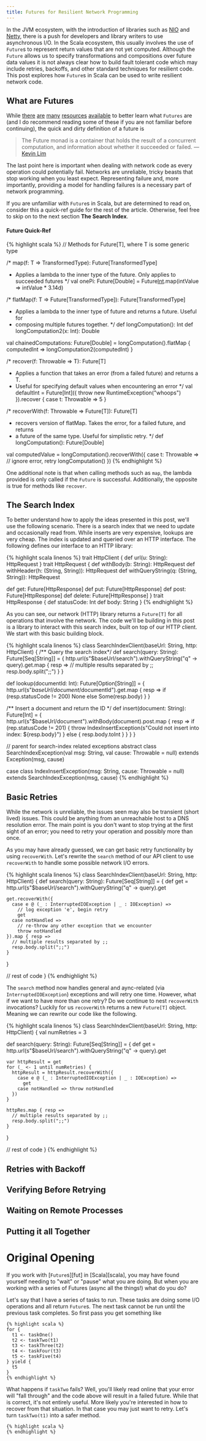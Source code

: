 ```yaml
---
title: Futures for Resilient Network Programming
---
```


<!-- Summary - Introduction to the article -->
In the JVM ecosystem, with the introduction of libraries such as [NIO][nio] and [Netty][netty],
there is a push for developers and
library writers to use asynchronous I/O. In the Scala ecosystem, this usually involves the use of
`Future`s to represent return values that are not yet computed. Although the `Future` allows us to
specify transformations and compositions over future data values it is not always clear how to build
fault tolerant code which may include retries, backoffs, and other standard techniques for resilient
code. This post explores how `Future`s in Scala can be used to write resilient network code.

## What are Futures

While [there][fut1] [are][fut2] [many][fut3] [resources][fut4] [available][fut5] to better learn
what `Futures` are (and I do recommend reading some of these if you are not familiar before continuing),
the quick and dirty definition of a future is

> The Future monad is a container that holds the result of a concurrent computation, and information about
> whether it succeeded or failed.  — [Kevin Lim][lets_talk_about_kevin]

The last point here is important when dealing with network code as every operation could potentially fail.
Networks are unreliable, tricky beasts that stop working when you least expect. Representing failure and,
more importantly, providing a model for handling failures is a necessary part of network programming.

If you are unfamiliar with `Future`s in Scala, but are determined to read on, consider this a quick-ref
guide for the rest of the article. Otherwise, feel free to skip on to the next section __The Search Index__.

#### Future Quick-Ref
{% highlight scala %}
// Methods for Future[T], where T is some generic type

/* map(f: T => TransformedType): Future[TransformedType]
 *   Applies a lambda to the inner type of the future. Only applies to succeeded futures */
val onePi: Future[Double] = Future[Int](1).map(intValue => intValue * 3.14d)

/* flatMap(f: T => Future[TransformedType]): Future[TransformedType]
 *   Applies a lambda to the inner type of future and returns a future. Useful for
 *   composing multiple futures together. */
def longComputation(): Int
def longComputation2(x: Int): Double

val chainedComputations: Future[Double] = longComputation().flatMap { computedInt =>
  longComputation2(computedInt)
}

/* recover(f: Throwable => T): Future[T]
 *    Applies a function that takes an error (from a failed future) and returns a T.
 *    Useful for specifying default values when encountering an error */
val defaultInt = Future[Int]({
    throw new RuntimeException("whoops")
  }).recover {
    case t: Throwable => 5
  }

/* recoverWith(f: Throwable => Future[T]): Future[T]
 *    recovers version of flatMap. Takes the error, for a failed future, and returns
 *    a future of the same type. Useful for simplistic retry. */
def longComputation(): Future[Double]

val computedValue = longComputation().recoverWith({ case t: Throwable =>
    // ignore error, retry
    longComputation()
  })
{% endhighlight %}

One additional note is that when calling methods such as `map`, the lambda provided is only
called if the `Future` is successful. Additionally, the opposite is true for methods like
`recover`.

## The Search Index

To better understand how to apply the ideas presented in this post, we'll use the following scenario.
There is a search index that we need to update and occasionally read from. While inserts are very expensive,
lookups are very cheap. The index is updated and queried over an HTTP interface. The following defines our
interface to an HTTP library:

{% highlight scala linenos %}
trait HttpClient {
  def url(u: String): HttpRequest
}
trait HttpRequest {
  def withBody(b: String): HttpRequest
  def withHeader(h: (String, String)): HttpRequest
  def withQueryString(q: (String, String)): HttpRequest

  def get: Future[HttpResponse]
  def put: Future[HttpResponse]
  def post: Future[HttpResponse]
  def delete: Future[HttpResponse]
}
trait HttpResponse {
  def statusCode: Int
  def body: String
}
{% endhighlight %}

As you can see, our network (HTTP) library returns a `Future[T]` for all operations that involve
the network. The code we'll be building in this post is a library to interact with this search
index, built on top of our HTTP client. We start with this basic building block.

{% highlight scala linenos %}
class SearchIndexClient(baseUrl: String, http: HttpClient) {
  /** Query the search index*/
  def search(query: String): Future[Seq[String]] = {
    http.url(s"$baseUrl/search").withQueryString("q" -> query).get.map { resp =>
      // multiple results separated by ;;
      resp.body.split(";;")
    }
  }

  def lookup(documentId: Int): Future[Option[String]] = {
    http.url(s"$baseUrl/document/$documentId").get.map { resp =>
      if (resp.statusCode != 200) None
      else Some(resp.body)
    }
  }

  /** Insert a document and return the ID */
  def insert(document: String): Future[Int] = {
    http.url(s"$baseUrl/document").withBody(document).post.map { resp =>
      if (rep.statusCode != 201) {
        throw IndexInsertException(s"Could not insert into index: ${resp.body}")
      } else {
        resp.body.toInt
      }
    }
  }
}

// parent for search-index related exceptions
abstract class SearchIndexException(val msg: String, val cause: Throwable = null)
    extends Exception(msg, cause)

case class IndexInsertException(msg: String, cause: Throwable = null)
    extends SearchIndexException(msg, cause)
{% endhighlight %}

## Basic Retries

While the network is unreliable, the issues seen may also be transient (short lived)
issues. This could be anything from an unreachable host to a DNS resolution error. The
main point is you don't want to stop trying at the first sight of an error; you need
to retry your operation and possibly more than once.

As you may have already guessed, we can get basic retry functionality by using `recoverWith`.
Let's rewrite the `search` method of our API client to use `recoverWith` to handle some possible
network I/O errors.

{% highlight scala linenos %}
class SearchIndexClient(baseUrl: String, http: HttpClient) {
  def search(query: String): Future[Seq[String]] = {
    def get = http.url(s"$baseUrl/search").withQueryString("q" -> query).get

    get.recoverWith({
      case e @ (_ : InterruptedIOException | _ : IOException) =>
        // log exception 'e', begin retry
        get
      case notHandled =>
        // re-throw any other exception that we encounter
        throw notHandled
    }).map { resp =>
      // multiple results separated by ;;
      resp.body.split(";;")
    }
  }

  // rest of code
}
{% endhighlight %}

The `search` method now handles general and aync-related (via `InterruptedIOException`) exceptions and
will retry one time. However, what if we want to have more than one retry? Do we continue to nest
`recoverWith` invocations? Luckily for us `recoverWith` returns a new `Future[T]` object. Meaning we
can rewrite our code like the following.

{% highlight scala linenos %}
class SearchIndexClient(baseUrl: String, http: HttpClient) {
  val numRetries = 3

  def search(query: String): Future[Seq[String]] = {
    def get = http.url(s"$baseUrl/search").withQueryString("q" -> query).get

    var httpResult = get
    for (_ <- 1 until numRetries) {
      httpResult = httpResult.recoverWith({
        case e @ (_ : InterruptedIOException | _ : IOException) =>
          get
        case notHandled => throw notHandled
      })
    }

    httpRes.map { resp =>
      // multiple results separated by ;;
      resp.body.split(";;")
    }
  }

  // rest of code
}
{% endhighlight %}

<!-- using recoverWith -->

## Retries with Backoff

<!-- Making a future wait -->
<!-- Thread.sleep is bad -->
<!-- great place for visuals of a thread-pool and what it looks like to sleep (threads become blocked, reduced capacity) -->
<!-- use akka, but ideally stdlib. Links for handy akka funcitons: https://gist.github.com/viktorklang/9414163 -->

## Verifying Before Retrying

<!-- use our long-running example of inserting into a search index as an example (looksups are cheap, inserts are expensive) -->

## Waiting on Remote Processes
 <!-- waiter util for waiting on remote processes -->
 <!-- this feels fairly different from the rest as a cohesive pattern -->
 <!-- can also be mixed into the rest of this -->
 <!-- THOUGHT: conceptually this has retries + verifiers (smart retries) built in. Should re-use code if possible -->

## Putting it all Together

<!-- general form / solution -->
<!-- tie into AN products (Geo Manager) -->





# Original Opening
<!-- original pass at article opening, may be able to re-use some of it -->
If you work with [`Future`s][fut] in [Scala][scala], you may have found yourself needing to "wait" or
"pause" what you are doing. But when you are working with a series of Futures (async all the things!)
what do you do?

Let's say that I have a series of tasks to run. These tasks are doing some I/O operations and all return
`Future`s. The next task cannot be run until the previous task completes. So first pass you get something
like

    {% highlight scala %}
    for {
      t1 <- taskOne()
      t2 <- taskTwo(t1)
      t3 <- taskThree(t2)
      t4 <- taskFour(t3)
      t5 <- taskFive(t4)
    } yield {
      t5
    }
    {% endhighlight %}


What happens if `taskTwo` fails? Well, you'll likely read online that your error will "fall through" and the code
above will result in a failed future. While that is correct, it's not entirely useful. More likely you're
interested in how to recover from that situation. In that case you may just want to retry. Let's turn `taskTwo(t1)`
into a safer method.

    {% highlight scala %}
    {% endhighlight %}


  [fut1]: http://docs.scala-lang.org/overviews/core/futures.html
  [fut2]: http://doc.akka.io/docs/akka/current/scala/futures.html
  [fut3]: http://danielwestheide.com/blog/2013/01/16/the-neophytes-guide-to-scala-part-9-promises-and-futures-in-practice.html
  [fut4]: http://code.hootsuite.com/introduction-to-futures-in-scala/
  [fut5]: http://alvinalexander.com/scala/concurrency-with-scala-futures-tutorials-examples
  [lets_talk_about_kevin]: http://code.hootsuite.com/co-ops/kevin-lim/
  [netty]: https://netty.io/
  [nio]: https://docs.oracle.com/javase/8/docs/api/java/nio/package-summary.html
